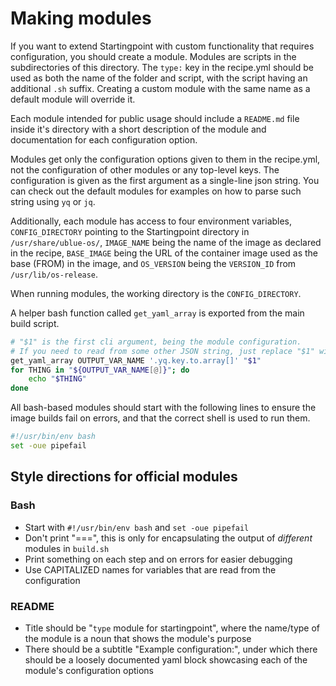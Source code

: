 # Making modules

If you want to extend Startingpoint with custom functionality that requires configuration, you should create a module. Modules are scripts in the subdirectories of this directory. The `type:` key in the recipe.yml should be used as both the name of the folder and script, with the script having an additional `.sh` suffix. Creating a custom module with the same name as a default module will override it.

Each module intended for public usage should include a `README.md` file inside it's directory with a short description of the module and documentation for each configuration option.

Modules get only the configuration options given to them in the recipe.yml, not the configuration of other modules or any top-level keys. The configuration is given as the first argument as a single-line json string. You can check out the default modules for examples on how to parse such string using `yq` or `jq`.  

Additionally, each module has access to four environment variables, `CONFIG_DIRECTORY` pointing to the Startingpoint directory in `/usr/share/ublue-os/`, `IMAGE_NAME` being the name of the image as declared in the recipe, `BASE_IMAGE` being the URL of the container image used as the base (FROM) in the image, and `OS_VERSION` being the `VERSION_ID` from `/usr/lib/os-release`.

When running modules, the working directory is the `CONFIG_DIRECTORY`.

A helper bash function called `get_yaml_array` is exported from the main build script.
```bash
# "$1" is the first cli argument, being the module configuration.
# If you need to read from some other JSON string, just replace "$1" with "$VARNAME".
get_yaml_array OUTPUT_VAR_NAME '.yq.key.to.array[]' "$1"
for THING in "${OUTPUT_VAR_NAME[@]}"; do
    echo "$THING"
done
```

All bash-based modules should start with the following lines to ensure the image builds fail on errors, and that the correct shell is used to run them.
```bash
#!/usr/bin/env bash
set -oue pipefail
```

## Style directions for official modules

### Bash

- Start with `#!/usr/bin/env bash` and `set -oue pipefail`
- Don't print "===", this is only for encapsulating the output of _different_ modules in `build.sh`
- Print something on each step and on errors for easier debugging
- Use CAPITALIZED names for variables that are read from the configuration

### README

- Title should be "`type` module for startingpoint", where the name/type of the module is a noun that shows the module's purpose
- There should be a subtitle "Example configuration:", under which there should be a loosely documented yaml block showcasing each of the module's configuration options